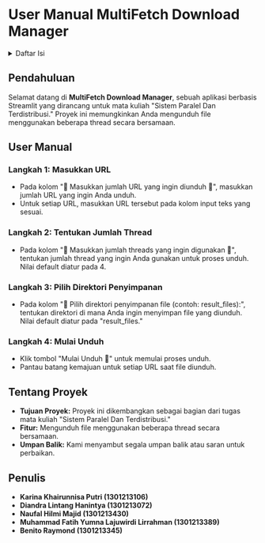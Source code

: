# User Manual MultiFetch Download Manager

<details><summary> Daftar Isi </summary>

1. [Pendahuluan](#pendahuluan)
2. [Panduan Pengguna](#panduan-pengguna)
    - [Langkah 1: Masukkan URL](#langkah-1-masukkan-url)
    - [Langkah 2: Tentukan Jumlah Thread](#langkah-2-tentukan-jumlah-thread)
    - [Langkah 3: Pilih Direktori Penyimpanan](#langkah-3-pilih-direktori-penyimpanan)
    - [Langkah 4: Mulai Unduh](#langkah-4-mulai-unduh)
3. [Tentang Proyek](#tentang-proyek)
4. [Penulis](#penulis)

</details>

## Pendahuluan
Selamat datang di **MultiFetch Download Manager**, sebuah aplikasi berbasis Streamlit yang dirancang untuk mata kuliah "Sistem Paralel Dan Terdistribusi." Proyek ini memungkinkan Anda mengunduh file menggunakan beberapa thread secara bersamaan.

## User Manual 

### Langkah 1: Masukkan URL
- Pada kolom "🔗 Masukkan jumlah URL yang ingin diunduh 🔗", masukkan jumlah URL yang ingin Anda unduh.
- Untuk setiap URL, masukkan URL tersebut pada kolom input teks yang sesuai.

### Langkah 2: Tentukan Jumlah Thread
- Pada kolom "🧬 Masukkan jumlah threads yang ingin digunakan 🧬", tentukan jumlah thread yang ingin Anda gunakan untuk proses unduh. Nilai default diatur pada 4.

### Langkah 3: Pilih Direktori Penyimpanan
- Pada kolom "📂 Pilih direktori penyimpanan file (contoh: result_files):", tentukan direktori di mana Anda ingin menyimpan file yang diunduh. Nilai default diatur pada "result_files."

### Langkah 4: Mulai Unduh
- Klik tombol "Mulai Unduh 🚀" untuk memulai proses unduh.
- Pantau batang kemajuan untuk setiap URL saat file diunduh.

## Tentang Proyek
- **Tujuan Proyek:** Proyek ini dikembangkan sebagai bagian dari tugas mata kuliah "Sistem Paralel Dan Terdistribusi."
- **Fitur:** Mengunduh file menggunakan beberapa thread secara bersamaan.
- **Umpan Balik:** Kami menyambut segala umpan balik atau saran untuk perbaikan.

## Penulis
- **Karina Khairunnisa Putri (1301213106)**
- **Diandra Lintang Hanintya (1301213072)**
- **Naufal Hilmi Majid (1301213430)**
- **Muhammad Fatih Yumna Lajuwirdi Lirrahman (1301213389)**
- **Benito Raymond (1301213345)**
